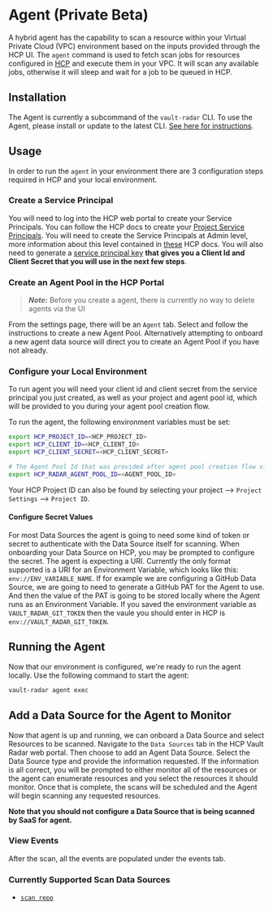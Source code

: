 # Agent (Private Beta)

A hybrid agent has the capability to scan a resource within your Virtual Private Cloud (VPC) environment based on the inputs provided through the HCP UI.
The `agent` command is used to fetch scan jobs for resources configured in [HCP](https://portal.cloud.hashicorp.com/) and execute them in your VPC. It will scan any available jobs, otherwise it will sleep and wait for a job to be queued in HCP.

## Installation
The Agent is currently a subcommand of the `vault-radar` CLI. To use the Agent, please install or update to the latest CLI. [See here for instructions](https://developer.hashicorp.com/hcp/docs/vault-radar/cli#download-and-install-cli).

## Usage

In order to run the `agent` in your environment there are 3 configuration steps required in HCP and your local environment.

### Create a Service Principal

You will need to log into the HCP web portal to create your Service Principals. You can follow the HCP docs to create your [Project Service Principals](https://developer.hashicorp.com/hcp/docs/hcp/admin/iam/service-principals#project-level-service-principals-1). You will need to create the Service Principals at Admin level, more information about this level contained in [these](https://developer.hashicorp.com/hcp/docs/hcp/admin/iam/users#project-role) HCP docs. You will also need to generate a [service principal key](https://developer.hashicorp.com/hcp/docs/hcp/admin/iam/service-principals#generate-a-service-principal-key) **that gives you a Client Id and Client Secret that you will use in the next few steps**.

### Create an Agent Pool in the HCP Portal

> **_Note:_** Before you create a agent, there is currently no way to delete agents via the UI

From the settings page, there will be an `Agent` tab. Select and follow the instructions to create a new Agent Pool. Alternatively attempting to onboard a new agent data source will direct you to create an Agent Pool if you have not already.

### Configure your Local Environment

To run agent you will need your client id and client secret from the service principal you just created, as well as your project and agent pool id, which will be provided to you during your agent pool creation flow.

To run the agent, the following environment variables must be set:

```bash
export HCP_PROJECT_ID=<HCP_PROJECT_ID>
export HCP_CLIENT_ID=<HCP_CLIENT_ID>
export HCP_CLIENT_SECRET=<HCP_CLIENT_SECRET>

# The Agent Pool Id that was provided after agent pool creation flow via UI
export HCP_RADAR_AGENT_POOL_ID=<AGENT_POOL_ID>
```

Your HCP Project ID can also be found by selecting your project --> `Project Settings` --> `Project ID`.

#### Configure Secret Values
For most Data Sources the agent is going to need some kind of token or secret to authenticate with the Data Source itself for scanning. When onboarding your Data Source on HCP, you may be prompted to configure the secret. The agent is expecting a URI. Currently the only format supported is a URI for an Environment Variable, which looks like this: `env://ENV_VARIABLE_NAME`. If for example we are configuring a GitHub Data Source, we are going to need to generate a GitHub PAT for the Agent to use. And then the value of the PAT is going to be stored locally where the Agent runs as an Environment Variable. If you saved the environment variable as `VAULT_RADAR_GIT_TOKEN` then the vaule you should enter in HCP is `env://VAULT_RADAR_GIT_TOKEN`.

## Running the Agent

Now that our environment is configured, we're ready to run the agent locally. Use the following command to start the agent:

```bash
vault-radar agent exec
```

## Add a Data Source for the Agent to Monitor

Now that agent is up and running, we can onboard a Data Source and select Resources to be scanned. Navigate to the `Data Sources` tab in the HCP Vault Radar web portal. Then choose to add an Agent Data Source. Select the Data Source type and provide the information requested. If the information is all correct, you will be prompted to either monitor all of the resources or the agent can enumerate resources and you select the resources it should monitor. Once that is complete, the scans will be scheduled and the Agent will begin scanning any requested resources.

**Note that you should not configure a Data Source that is being scanned by SaaS for agent.**

### View Events

After the scan, all the events are populated under the events tab.

### Currently Supported Scan Data Sources

- [`scan repo`](https://developer.hashicorp.com/hcp/docs/vault-radar/cli/scan/repo)
